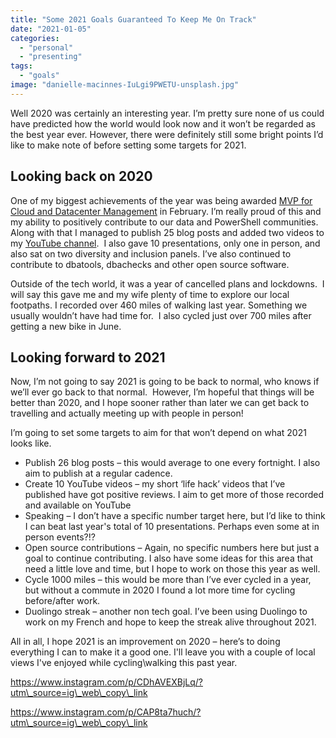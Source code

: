 ```yaml
---
title: "Some 2021 Goals Guaranteed To Keep Me On Track"
date: "2021-01-05"
categories:
  - "personal"
  - "presenting"
tags:
  - "goals"
image: "danielle-macinnes-IuLgi9PWETU-unsplash.jpg"
---
```


Well 2020 was certainly an interesting year. I’m pretty sure none of us could have predicted how the world would look now and it won’t be regarded as the best year ever. However, there were definitely still some bright points I’d like to make note of before setting some targets for 2021.

## Looking back on 2020

One of my biggest achievements of the year was being awarded [MVP for Cloud and Datacenter Management](https://mvp.microsoft.com/en-us/PublicProfile/5003655?fullName=Jess%20Pomfret) in February. I’m really proud of this and my ability to positively contribute to our data and PowerShell communities. Along with that I managed to publish 25 blog posts and added two videos to my [YouTube channel](https://www.youtube.com/channel/UC0D3eA_natUs91YcuPE_tLg).  I also gave 10 presentations, only one in person, and also sat on two diversity and inclusion panels. I’ve also continued to contribute to dbatools, dbachecks and other open source software.

Outside of the tech world, it was a year of cancelled plans and lockdowns.  I will say this gave me and my wife plenty of time to explore our local footpaths. I recorded over 460 miles of walking last year. Something we usually wouldn’t have had time for.  I also cycled just over 700 miles after getting a new bike in June.

## Looking forward to 2021

Now, I’m not going to say 2021 is going to be back to normal, who knows if we’ll ever go back to that normal.  However, I’m hopeful that things will be better than 2020, and I hope sooner rather than later we can get back to travelling and actually meeting up with people in person!

I’m going to set some targets to aim for that won’t depend on what 2021 looks like.

- Publish 26 blog posts – this would average to one every fortnight. I also aim to publish at a regular cadence.
- Create 10 YouTube videos – my short ‘life hack’ videos that I’ve published have got positive reviews. I aim to get more of those recorded and available on YouTube
- Speaking – I don’t have a specific number target here, but I’d like to think I can beat last year's total of 10 presentations. Perhaps even some at in person events?!?
- Open source contributions – Again, no specific numbers here but just a goal to continue contributing. I also have some ideas for this area that need a little love and time, but I hope to work on those this year as well.
- Cycle 1000 miles – this would be more than I’ve ever cycled in a year, but without a commute in 2020 I found a lot more time for cycling before/after work.
- Duolingo streak – another non tech goal. I’ve been using Duolingo to work on my French and hope to keep the streak alive throughout 2021.

All in all, I hope 2021 is an improvement on 2020 – here’s to doing everything I can to make it a good one. I'll leave you with a couple of local views I've enjoyed while cycling\\walking this past year.

https://www.instagram.com/p/CDhAVEXBjLq/?utm\_source=ig\_web\_copy\_link

https://www.instagram.com/p/CAP8ta7huch/?utm\_source=ig\_web\_copy\_link
